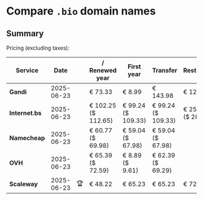 # Compare `.bio` domain names

## Summary

Pricing (excluding taxes):

| Service | Date |  | / Renewed year | First year | Transfer | Restoration |
|--|--|--|--|--|--|--|
| **Gandi** | 2025-06-23 |  | € 73.33 | € 8.99 | € 143.98 | € 126.88 |
| **Internet.bs** | 2025-06-23 |  | € 102.25<br>($ 112.65) | € 99.24<br>($ 109.33) | € 99.24<br>($ 109.33) | € 256.59<br>($ 282.69) |
| **Namecheap** | 2025-06-23 |  | € 60.77<br>($ 69.98) | € 59.04<br>($ 67.98) | € 59.04<br>($ 67.98) |  |
| **OVH** | 2025-06-23 |  | € 65.39<br>($ 72.59) | € 8.89<br>($ 9.61) | € 62.39<br>($ 69.29) |  |
| **Scaleway** | 2025-06-23 | 🏆 | € 48.22 | € 65.23 | € 65.23 | € 72.76 |

